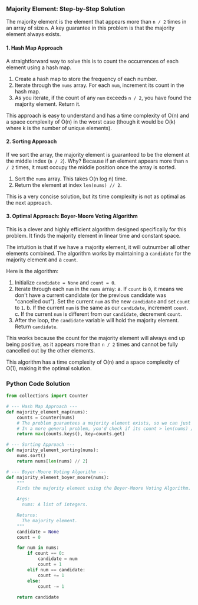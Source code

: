 ### Majority Element: Step-by-Step Solution

The majority element is the element that appears more than `n / 2` times in an array of size `n`. A key guarantee in this problem is that the majority element always exists.

#### 1. Hash Map Approach

A straightforward way to solve this is to count the occurrences of each element using a hash map.

1.  Create a hash map to store the frequency of each number.
2.  Iterate through the `nums` array. For each `num`, increment its count in the hash map.
3.  As you iterate, if the count of any `num` exceeds `n / 2`, you have found the majority element. Return it.

This approach is easy to understand and has a time complexity of O(n) and a space complexity of O(n) in the worst case (though it would be O(k) where k is the number of unique elements).

#### 2. Sorting Approach

If we sort the array, the majority element is guaranteed to be the element at the middle index (`n / 2`). Why? Because if an element appears more than `n / 2` times, it must occupy the middle position once the array is sorted.

1.  Sort the `nums` array. This takes O(n log n) time.
2.  Return the element at index `len(nums) // 2`.

This is a very concise solution, but its time complexity is not as optimal as the next approach.

#### 3. Optimal Approach: Boyer-Moore Voting Algorithm

This is a clever and highly efficient algorithm designed specifically for this problem. It finds the majority element in linear time and constant space.

The intuition is that if we have a majority element, it will outnumber all other elements combined. The algorithm works by maintaining a `candidate` for the majority element and a `count`.

Here is the algorithm:

1.  Initialize `candidate = None` and `count = 0`.
2.  Iterate through each `num` in the `nums` array:
    a. If `count` is `0`, it means we don't have a current candidate (or the previous candidate was "cancelled out"). Set the current `num` as the new `candidate` and set `count` to `1`.
    b. If the current `num` is the same as our `candidate`, increment `count`.
    c. If the current `num` is different from our `candidate`, decrement `count`.
3.  After the loop, the `candidate` variable will hold the majority element. Return `candidate`.

This works because the count for the majority element will always end up being positive, as it appears more than `n / 2` times and cannot be fully cancelled out by the other elements.

This algorithm has a time complexity of O(n) and a space complexity of O(1), making it the optimal solution.

### Python Code Solution

```python
from collections import Counter

# --- Hash Map Approach ---
def majority_element_map(nums):
    counts = Counter(nums)
    # The problem guarantees a majority element exists, so we can just find the max.
    # In a more general problem, you'd check if its count > len(nums) // 2.
    return max(counts.keys(), key=counts.get)

# --- Sorting Approach ---
def majority_element_sorting(nums):
    nums.sort()
    return nums[len(nums) // 2]

# --- Boyer-Moore Voting Algorithm ---
def majority_element_boyer_moore(nums):
    """
    Finds the majority element using the Boyer-Moore Voting Algorithm.

    Args:
      nums: A list of integers.

    Returns:
      The majority element.
    """
    candidate = None
    count = 0

    for num in nums:
        if count == 0:
            candidate = num
            count = 1
        elif num == candidate:
            count += 1
        else:
            count -= 1
            
    return candidate

```
